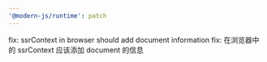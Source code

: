 ```yaml
---
'@modern-js/runtime': patch
---
```


fix: ssrContext in browser should add document information
fix: 在浏览器中的 ssrContext 应该添加 document 的信息
